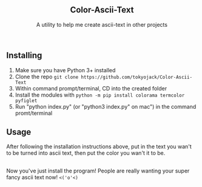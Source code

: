 <h2  align="center">Color-Ascii-Text</h2>
<p  align="center">A utility to help me create ascii-text in other projects</p>

<br/>

## Installing

1. Make sure you have Python 3+ installed
2. Clone the repo ```git clone https://github.com/tokyojack/Color-Ascii-Text```
3. Within command prompt/terminal, CD into the created folder
4. Install the modules with ```python -m pip install colorama termcolor pyfiglet```
5. Run "python index.py" (or "python3 index.py" on mac") in the command promt/terminal

## Usage

After following the installation instructions above, put in the text you wan't to be turned into ascii text,
then put the color you wan't it to be.
##

Now you've just install the program! People are really wanting your super fancy ascii text now!  ```<('o'<)```

